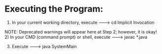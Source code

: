# Executing the Program:

1) In your current working directory, execute ---> cd Implicit Invocation


NOTE: Deprecated warnings will appear here at Step 2; however, it is okay!
2) In your CMD (command prompt) or shell, execute ---> javac *.java


3) Execute ---> java SystemMain
